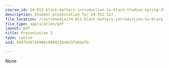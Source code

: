 ```yaml
---
course_id: 24-912-black-matters-introduction-to-black-studies-spring-2017
description: Student presentation for 24.912 S17
file_location: /coursemedia/24-912-black-matters-introduction-to-black-studies-spring-2017/4897b367ab906c9060226a8d3febbefb_MIT24_912S17_presentation_2.pdf
file_type: application/pdf
layout: pdf
title: Presentation 2
type: course
uid: 4897b367ab906c9060226a8d3febbefb

---
```

None